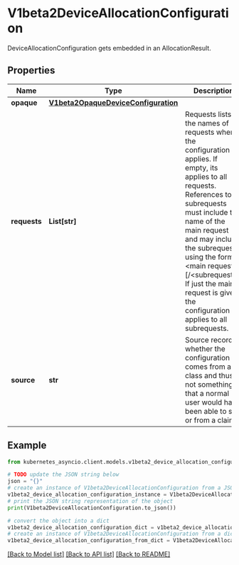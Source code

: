# V1beta2DeviceAllocationConfiguration

DeviceAllocationConfiguration gets embedded in an AllocationResult.

## Properties

Name | Type | Description | Notes
------------ | ------------- | ------------- | -------------
**opaque** | [**V1beta2OpaqueDeviceConfiguration**](V1beta2OpaqueDeviceConfiguration.md) |  | [optional] 
**requests** | **List[str]** | Requests lists the names of requests where the configuration applies. If empty, its applies to all requests.  References to subrequests must include the name of the main request and may include the subrequest using the format &lt;main request&gt;[/&lt;subrequest&gt;]. If just the main request is given, the configuration applies to all subrequests. | [optional] 
**source** | **str** | Source records whether the configuration comes from a class and thus is not something that a normal user would have been able to set or from a claim. | 

## Example

```python
from kubernetes_asyncio.client.models.v1beta2_device_allocation_configuration import V1beta2DeviceAllocationConfiguration

# TODO update the JSON string below
json = "{}"
# create an instance of V1beta2DeviceAllocationConfiguration from a JSON string
v1beta2_device_allocation_configuration_instance = V1beta2DeviceAllocationConfiguration.from_json(json)
# print the JSON string representation of the object
print(V1beta2DeviceAllocationConfiguration.to_json())

# convert the object into a dict
v1beta2_device_allocation_configuration_dict = v1beta2_device_allocation_configuration_instance.to_dict()
# create an instance of V1beta2DeviceAllocationConfiguration from a dict
v1beta2_device_allocation_configuration_from_dict = V1beta2DeviceAllocationConfiguration.from_dict(v1beta2_device_allocation_configuration_dict)
```
[[Back to Model list]](../README.md#documentation-for-models) [[Back to API list]](../README.md#documentation-for-api-endpoints) [[Back to README]](../README.md)


